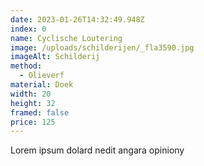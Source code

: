 ```yaml
---
date: 2023-01-26T14:32:49.948Z
index: 0
name: Cyclische Loutering
image: /uploads/schilderijen/_fla3590.jpg
imageAlt: Schilderij
method:
  - Olieverf
material: Doek
width: 20
height: 32
framed: false
price: 125
---
```

Lorem ipsum dolard nedit angara opiniony